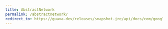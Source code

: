 ```yaml
---
title: AbstractNetwork
permalink: /abstractnetwork/
redirect_to: https://guava.dev/releases/snapshot-jre/api/docs/com/google/common/graph/AbstractNetwork.html
---
```

